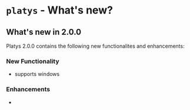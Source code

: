 # `platys` - What's new?

## What's new in 2.0.0

Platys 2.0.0 contains the following new functionalites and enhancements:

### New Functionality

* supports windows

### Enhancements

* 
